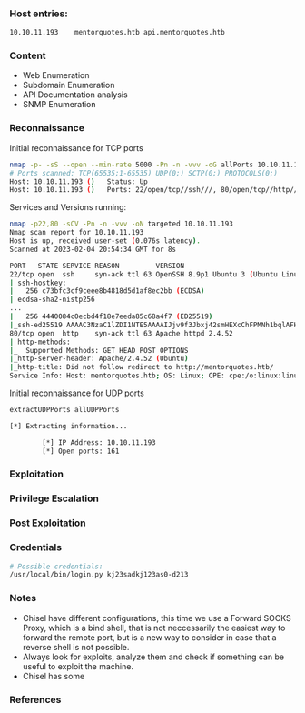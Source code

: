 
### Host entries:
```bash
10.10.11.193    mentorquotes.htb api.mentorquotes.htb
```

### Content

- Web Enumeration
- Subdomain Enumeration
- API Documentation analysis
- SNMP Enumeration

### Reconnaissance

Initial reconnaissance for TCP ports
```bash
nmap -p- -sS --open --min-rate 5000 -Pn -n -vvv -oG allPorts 10.10.11.193
# Ports scanned: TCP(65535;1-65535) UDP(0;) SCTP(0;) PROTOCOLS(0;)
Host: 10.10.11.193 ()   Status: Up
Host: 10.10.11.193 ()   Ports: 22/open/tcp//ssh///, 80/open/tcp//http///
```
Services and Versions running:
```bash
nmap -p22,80 -sCV -Pn -n -vvv -oN targeted 10.10.11.193
Nmap scan report for 10.10.11.193
Host is up, received user-set (0.076s latency).
Scanned at 2023-02-04 20:54:34 GMT for 8s

PORT   STATE SERVICE REASON         VERSION
22/tcp open  ssh     syn-ack ttl 63 OpenSSH 8.9p1 Ubuntu 3 (Ubuntu Linux; protocol 2.0)
| ssh-hostkey: 
|   256 c73bfc3cf9ceee8b4818d5d1af8ec2bb (ECDSA)
| ecdsa-sha2-nistp256 
...
|   256 4440084c0ecbd4f18e7eeda85c68a4f7 (ED25519)
|_ssh-ed25519 AAAAC3NzaC1lZDI1NTE5AAAAIJjv9f3Jbxj42smHEXcChFPMNh1bqlAFHLi4Nr7w9fdv
80/tcp open  http    syn-ack ttl 63 Apache httpd 2.4.52
| http-methods: 
|_  Supported Methods: GET HEAD POST OPTIONS
|_http-server-header: Apache/2.4.52 (Ubuntu)
|_http-title: Did not follow redirect to http://mentorquotes.htb/
Service Info: Host: mentorquotes.htb; OS: Linux; CPE: cpe:/o:linux:linux_kernel
```
Initial reconnaissance for UDP ports
```bash
extractUDPPorts allUDPPorts

[*] Extracting information...

        [*] IP Address: 10.10.11.193
        [*] Open ports: 161
```
### Exploitation


### Privilege Escalation

### Post Exploitation

### Credentials
```bash
# Possible credentials:
/usr/local/bin/login.py kj23sadkj123as0-d213

```
### Notes

-   Chisel have different configurations, this time we use a Forward SOCKS Proxy, which is a bind shell, that is not neccessarily the easiest way to forward the remote port, but is a new way to consider in case that a reverse shell is not possible.
-   Always look for exploits, analyze them and check if something can be useful to exploit the machine.
-   Chisel has some

### References



